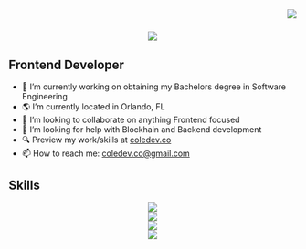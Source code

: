 <img align="right" src="https://visitor-badge.laobi.icu/badge?page_id=colebrazeal.colebrazeal" />

<h1 align="center">
  <a href="https://git.io/typing-svg">
    <img src="https://readme-typing-svg.herokuapp.com/?font=Righteous&size=35&center-true&vCenter=true&width=500&height=70&duration=4000&lines=Hi+There!+👋;+I'm+Cole+Brazeal!;" />
  </a>
</h1>

## Frontend Developer

- 🔭 I’m currently working on obtaining my Bachelors degree in Software Engineering
- 🌎 I’m currently located in Orlando, FL 
- 👯 I’m looking to collaborate on anything Frontend focused
- 🤔 I’m looking for help with Blockhain and Backend development
- 🔍 Preview my work/skills at [coledev.co](https://coledev.co/)
- 📫 How to reach me: coledev.co@gmail.com

## Skills

<div align="center">
  <a href="https://skillicons.dev">
    <img src="https://skillicons.dev/icons?i=html,css,scss,js,typescript,go,cs,jquery,py,bootstrap" /> <br>
    <img src="https://skillicons.dev/icons?i=tailwind,react,vercel,vite,nodejs,nextjs,ruby,rails,bash,heroku" /> <br>
        <img src="https://skillicons.dev/icons?i=swift,svelte,npm,mysql,postgres,postman,php,ps,xd,wordpress" /> <br>
    <img src="https://skillicons.dev/icons?i=notion,figma,webflow,yarn,codepen,aws,ubuntu,vscode,discord,github" />
  </a>
</div>

<!--
**colebrazeal/colebrazeal** is a ✨ _special_ ✨ repository because its `README.md` (this file) appears on your GitHub profile.

Here are some ideas to get you started:

- 🔭 I’m currently working on ...
- 🌱 I’m currently learning ...
- 👯 I’m looking to collaborate on ...
- 🤔 I’m looking for help with ...
- 💬 Ask me about ...
- 📫 How to reach me: ...
- 😄 Pronouns: ...
- ⚡ Fun fact: ...
-->
